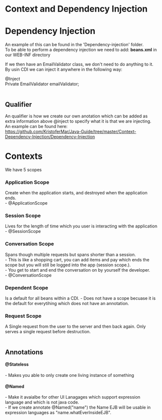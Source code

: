 # Context and Dependency Injection

<h1>Dependency Injection</h1>
An example of this can be found in the 'Dependency-injection' folder. <br>
To be able to perform a dependency injection we need to add: <b>beans.xml</b> in our WEB-INF directory <br>

If we then have an EmailValidator class, we don't need to do anything to it. By usin CDI we can inject it anywhere in the following way: <br>

@Inject <br>
Private EmailValidator emailValidator;<br><br>

<h2>Qualifier</h2>
An qualifier is how we create our own anotation which can be added as extra information above @inject to specify what it is that we are injecting. <br>
An example can be found here: <br>
<a href="https://github.com/KristoferMar/Java-Guide/tree/master/Context-Dependency-Injection/Dependency-Injection
" target="_blank">https://github.com/KristoferMar/Java-Guide/tree/master/Context-Dependency-Injection/Dependency-Injection</a><br>

<h1>Contexts </h1>

We have 5 scopes <br>

<h3>Application Scope </h3>
Create when the application starts, and destroyed when the application ends. <br>
- @ApplicationScope <br>

<h3>Session Scope</h3>
Lives for the length of time which you user is interacting with the application <br>
- @SessionScope

<h3>Conversation Scope</h3>
Spans though multiple requests but spans shorter than a session. <br>
- This is like a shopping cart, you can add items and pay which ends the scope but you will still be logged into the app (session scope.). <br>
- You get to start and end the conversation on by yourself the developer. <br>
- @ConversationScope

<h3>Dependent Scope</h3>
Is a default for all beans within a CDI.
- Does not have a scope becuase it is the default for everytihing which does not have an annotation. <br>

<h3>Request Scope</h3>
A Single request from the user to the server and then back again. Only serves a single request before destruction. <br>

<br>
<h2>Annotations</h2>

<h4>@Stateless</h4>
- Makes you able to only create one living instance of something <br>

<h4>@Named</h4>
- Make it avaialbe for other UI Lanagages which support expression language and which is not java code. <br>
- If we create annotate @Named("name") the Name EJB will be usable in expression languages as "name.whatEverInsideEJB".<br>

